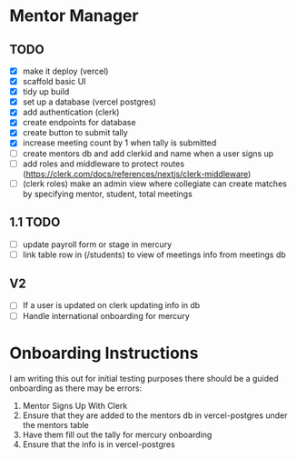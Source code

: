 # Mentor Manager

## TODO

- [x] make it deploy (vercel)
- [x] scaffold basic UI
- [x] tidy up build
- [x] set up a database (vercel postgres)
- [x] add authentication (clerk)
- [x] create endpoints for database
- [x] create button to submit tally
- [x] increase meeting count by 1 when tally is submitted
- [ ] create mentors db and add clerkid and name when a user signs up
- [ ] add roles and middleware to protect routes (https://clerk.com/docs/references/nextjs/clerk-middleware)
- [ ] (clerk roles) make an admin view where collegiate can create matches by specifying mentor, student, total meetings

## 1.1 TODO

- [ ] update payroll form or stage in mercury
- [ ] link table row in (/students) to view of meetings info from meetings db

## V2

- [ ] If a user is updated on clerk updating info in db
- [ ] Handle international onboarding for mercury

# Onboarding Instructions

I am writing this out for initial testing purposes there should be a guided onboarding as there may be errors:

1. Mentor Signs Up With Clerk
2. Ensure that they are added to the mentors db in vercel-postgres under the mentors table
3. Have them fill out the tally for mercury onboarding
4. Ensure that the info is in vercel-postgres

